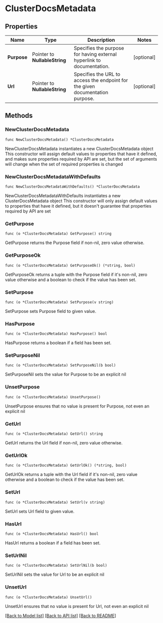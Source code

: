 # ClusterDocsMetadata

## Properties

Name | Type | Description | Notes
------------ | ------------- | ------------- | -------------
**Purpose** | Pointer to **NullableString** | Specifies the purpose for having external hyperlink to documentation. | [optional] 
**Url** | Pointer to **NullableString** | Specifies the URL to access the endpoint for the given documentation purpose. | [optional] 

## Methods

### NewClusterDocsMetadata

`func NewClusterDocsMetadata() *ClusterDocsMetadata`

NewClusterDocsMetadata instantiates a new ClusterDocsMetadata object
This constructor will assign default values to properties that have it defined,
and makes sure properties required by API are set, but the set of arguments
will change when the set of required properties is changed

### NewClusterDocsMetadataWithDefaults

`func NewClusterDocsMetadataWithDefaults() *ClusterDocsMetadata`

NewClusterDocsMetadataWithDefaults instantiates a new ClusterDocsMetadata object
This constructor will only assign default values to properties that have it defined,
but it doesn't guarantee that properties required by API are set

### GetPurpose

`func (o *ClusterDocsMetadata) GetPurpose() string`

GetPurpose returns the Purpose field if non-nil, zero value otherwise.

### GetPurposeOk

`func (o *ClusterDocsMetadata) GetPurposeOk() (*string, bool)`

GetPurposeOk returns a tuple with the Purpose field if it's non-nil, zero value otherwise
and a boolean to check if the value has been set.

### SetPurpose

`func (o *ClusterDocsMetadata) SetPurpose(v string)`

SetPurpose sets Purpose field to given value.

### HasPurpose

`func (o *ClusterDocsMetadata) HasPurpose() bool`

HasPurpose returns a boolean if a field has been set.

### SetPurposeNil

`func (o *ClusterDocsMetadata) SetPurposeNil(b bool)`

 SetPurposeNil sets the value for Purpose to be an explicit nil

### UnsetPurpose
`func (o *ClusterDocsMetadata) UnsetPurpose()`

UnsetPurpose ensures that no value is present for Purpose, not even an explicit nil
### GetUrl

`func (o *ClusterDocsMetadata) GetUrl() string`

GetUrl returns the Url field if non-nil, zero value otherwise.

### GetUrlOk

`func (o *ClusterDocsMetadata) GetUrlOk() (*string, bool)`

GetUrlOk returns a tuple with the Url field if it's non-nil, zero value otherwise
and a boolean to check if the value has been set.

### SetUrl

`func (o *ClusterDocsMetadata) SetUrl(v string)`

SetUrl sets Url field to given value.

### HasUrl

`func (o *ClusterDocsMetadata) HasUrl() bool`

HasUrl returns a boolean if a field has been set.

### SetUrlNil

`func (o *ClusterDocsMetadata) SetUrlNil(b bool)`

 SetUrlNil sets the value for Url to be an explicit nil

### UnsetUrl
`func (o *ClusterDocsMetadata) UnsetUrl()`

UnsetUrl ensures that no value is present for Url, not even an explicit nil

[[Back to Model list]](../README.md#documentation-for-models) [[Back to API list]](../README.md#documentation-for-api-endpoints) [[Back to README]](../README.md)


